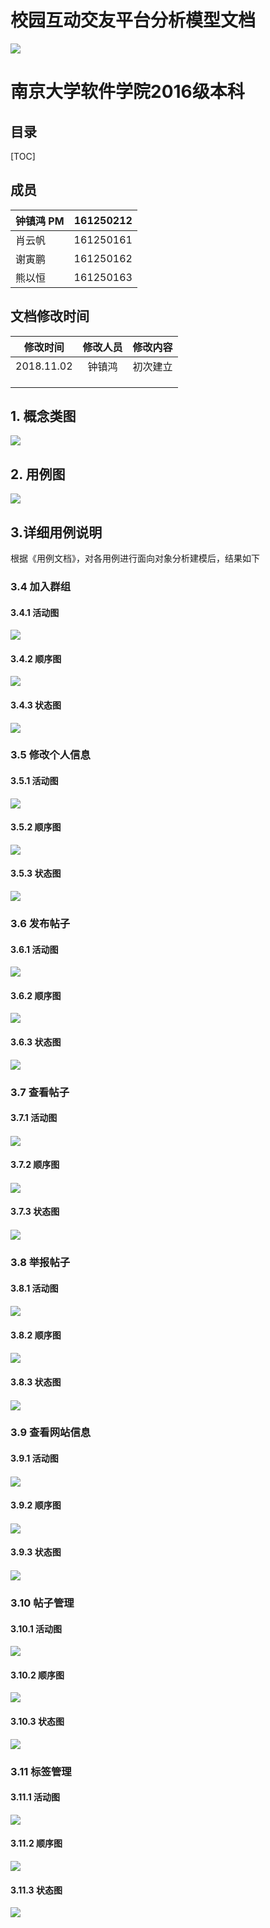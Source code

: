 # 校园互动交友平台分析模型文档

![](logo.png)

# 南京大学软件学院2016级本科



## 目录

[TOC]

## 成员

| 钟镇鸿 PM | 161250212 |
| --------- | --------- |
| 肖云帆    | 161250161 |
| 谢寅鹏    | 161250162 |
| 熊以恒    | 161250163 |

## 文档修改时间

|  修改时间  | 修改人员 | 修改内容 |
| :--------: | :------: | :------: |
| 2018.11.02 |  钟镇鸿  | 初次建立 |
|            |          |          |
|            |          |          |
|            |          |          |



## 1. 概念类图

![](概念类图.png)



## 2. 用例图

![](用例图.png)



## 3.详细用例说明

根据《用例文档》，对各用例进行面向对象分析建模后，结果如下



### 3.4 加入群组

#### 3.4.1 活动图

![](加入群组活动图.png)



#### 3.4.2 顺序图

![](加入群组顺序图.png)



#### 3.4.3 状态图

![](加入群组状态图.png)



### 3.5 修改个人信息

#### 3.5.1 活动图

![](修改个人信息活动图.png)



#### 3.5.2 顺序图

![](修改个人信息顺序图.png)



#### 3.5.3 状态图

![](修改个人信息状态图.png)



### 3.6 发布帖子

#### 3.6.1 活动图

![](发表帖子活动图.png)



#### 3.6.2 顺序图

![](发布帖子顺序图.png)



#### 3.6.3 状态图

![](发布帖子状态图.png)

<h3>3.7 查看帖子</h3>
<h4>3.7.1 活动图<h4>
<img src='./img/checkpost_activity.jpg'></img>
<h4>3.7.2 顺序图<h4>
<img src="./img/checkpost_sequence.jpg"></img>
<h4>3.7.3 状态图<h4>
<img src="./img/checkpost_state.jpg"></img>
<h3>3.8 举报帖子</h3>
<h4>3.8.1 活动图<h4>
<img src="./img/deletepost_activity.jpg"></img>
<h4>3.8.2 顺序图<h4>
<img src="./img/deletepost_sequence.jpg"></img>
<h4>3.8.3 状态图<h4>
<img src="./img/deletepost_state.jpg"></img>
<h3>3.9 查看网站信息</h3>
<h4>3.9.1 活动图<h4>
<img src="./img/checksite_activity.jpg"></img>
<h4>3.9.2 顺序图<h4>
<img src="./img/checksite_sequence.jpg"></img>
<h4>3.9.3 状态图<h4>
<img src="./img/checksite_state.jpg"></img>













### 3.10 帖子管理

#### 3.10.1 活动图

![](帖子管理活动图.png)



#### 3.10.2 顺序图

![](帖子管理顺序图.png)



#### 3.10.3 状态图

![](帖子管理状态图.png)

### 3.11 标签管理

#### 3.11.1 活动图

![](标签管理活动图.png)



#### 3.11.2 顺序图

![](标签管理顺序图.png)



#### 3.11.3 状态图

![](标签管理状态图.png)
